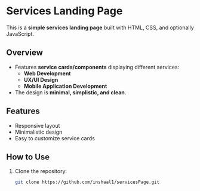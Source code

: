 # Services Landing Page

This is a **simple services landing page** built with HTML, CSS, and optionally JavaScript.

## Overview
- Features **service cards/components** displaying different services:
  - **Web Development**
  - **UX/UI Design**
  - **Mobile Application Development**
- The design is **minimal, simplistic, and clean**.

## Features

- Responsive layout
- Minimalistic design
- Easy to customize service cards

## How to Use

1. Clone the repository:
   ```bash
   git clone https://github.com/inshaal1/servicesPage.git
